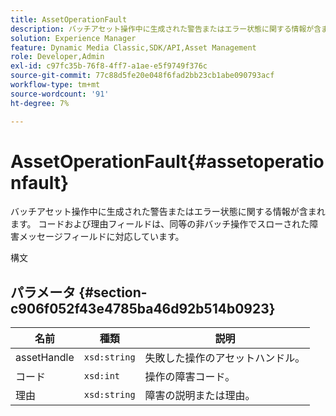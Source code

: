 ```yaml
---
title: AssetOperationFault
description: バッチアセット操作中に生成された警告またはエラー状態に関する情報が含まれます。 コードおよび理由フィールドは、同等の非バッチ操作でスローされた障害メッセージフィールドに対応しています。
solution: Experience Manager
feature: Dynamic Media Classic,SDK/API,Asset Management
role: Developer,Admin
exl-id: c97fc35b-76f8-4ff7-a1ae-e5f9749f376c
source-git-commit: 77c88d5fe20e048f6fad2bb23cb1abe090793acf
workflow-type: tm+mt
source-wordcount: '91'
ht-degree: 7%

---
```


# AssetOperationFault{#assetoperationfault}

バッチアセット操作中に生成された警告またはエラー状態に関する情報が含まれます。 コードおよび理由フィールドは、同等の非バッチ操作でスローされた障害メッセージフィールドに対応しています。

構文

## パラメータ {#section-c906f052f43e4785ba46d92b514b0923}

| 名前 | 種類 | 説明 |
|---|---|---|
| assetHandle | `xsd:string` | 失敗した操作のアセットハンドル。 |
| コード | `xsd:int` | 操作の障害コード。 |
| 理由 | `xsd:string` | 障害の説明または理由。 |
